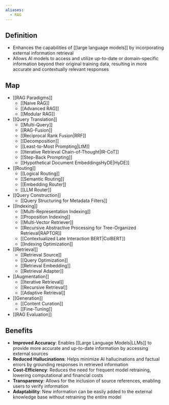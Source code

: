 ```yaml
---
aliases:
  - RAG
---
```


## Definition

- Enhances the capabilities of [[large language models]] by incorporating external information retrieval
- Allows AI models to access and utilize up-to-date or domain-specific information beyond their original training data, resulting in more accurate and contextually relevant responses

## Map

- [[RAG Paradigms]]
	- [[Naive RAG]]
	- [[Advanced RAG]]
	- [[Modular RAG]]
- [[Query Translation]]
	- [[Multi-Query]]
	- [[RAG-Fusion]]
	- [[Reciprocal Rank Fusion|RRF]]
	- [[Decomposition]]
	- [[Least-to-Most Prompting|LtM]]
	- [[Iterative Retrieval Chain-of-Thought|IR-CoT]]
	- [[Step-Back Prompting]]
	- [[Hypothetical Document EmbeddingsHyDE|HyDE]]
- [[Routing]]
	- [[Logical Routing]]
	- [[Semantic Routing]]
	- [[Embedding Router]]
	- [[LLM Router]]
- [[Query Construction]]
	- [[Query Structuring for Metadata Filters]]
 - [[Indexing]]
	 - [[Multi-Representation Indexing]]
	- [[Proposition Indexing]]
	- [[Multi-Vector Retriever]]
	- [[Recursive Abstractive Processing for Tree-Organized Retrieval|RAPTOR]]
	- [[Contextualized Late Interaction BERT|ColBERT]]
	- [[Indexing Optimization]]
- [[Retrieval]]
	- [[Retrieval Source]]
	- [[Query Optimization]]
	- [[Retrieval Embedding]]
	- [[Retrieval Adapter]]
- [[Augmentation]]
	- [[Iterative Retrieval]]
	- [[Recursive Retrieval]]
	- [[Adaptive Retrieval]]
- [[Generation]]
	- [[Content Curation]]
	- [[Fine-Tuning]]
- [[RAG Evaluation]]

## Benefits

- **Improved Accuracy**: Enables [[Large Language Models|LLMs]] to provide more accurate and up-to-date information by accessing external sources
- **Reduced Hallucinations**: Helps minimize AI hallucinations and factual errors by grounding responses in retrieved information
- **Cost-Efficiency**: Reduces the need for frequent model retraining, lowering computational and financial costs
- **Transparency**: Allows for the inclusion of source references, enabling users to verify information
- **Adaptability**: New information can be easily added to the external knowledge base without retraining the entire model
